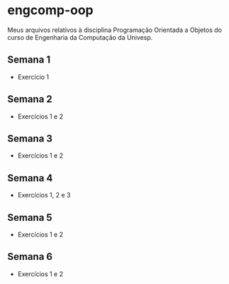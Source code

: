 # engcomp-oop
Meus arquivos relativos à disciplina Programação Orientada a Objetos do curso de Engenharia da Computação da Univesp.

## Semana 1
* Exercício 1

## Semana 2
* Exercícios 1 e 2

## Semana 3
* Exercícios 1 e 2

## Semana 4
* Exercícios 1, 2 e 3

## Semana 5
* Exercícios 1 e 2

## Semana 6
* Exercícios 1 e 2